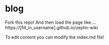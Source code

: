# blog

Fork this repo! And then load the page like.... https://[fill_in_username].github.io/zeplin-wiki

To edit content you can modify the index.md file!

